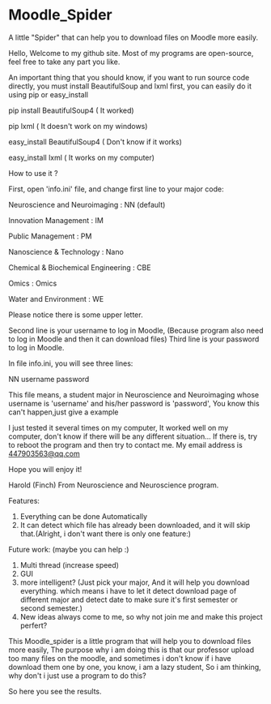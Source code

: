 # Moodle_Spider
A little "Spider" that can help you to download files on Moodle more easily.

Hello, Welcome to my github site.
Most of my programs are open-source, feel free to take any part you like.

An important thing that you should know, if you want to run source code directly, you must install BeautifulSoup and lxml first, you can easily do it using pip or easy_install

pip install BeautifulSoup4            ( It worked)

pip lxml                              ( It doesn't work on my windows)


easy_install BeautifulSoup4           ( Don't know if it works)

easy_install lxml                     ( It works on my computer)


How to use it ?

First, open 'info.ini' file, and change first line to your major code:

Neuroscience and Neuroimaging : NN (default)

Innovation Management : IM

Public Management : PM

Nanoscience & Technology : Nano

Chemical & Biochemical Engineering : CBE

Omics : Omics

Water and Environment : WE




Please notice there is some upper letter.

Second line is your username to log in Moodle, (Because program also need to log in Moodle and then it can download files)
Third line is your password to log in Moodle.

In file info.ini, you will see three lines:

NN
username
password

This file means, a student major in Neuroscience and Neuroimaging  whose username is 'username' and his/her password is 'password', You know this can't happen,just give a example

I just tested it several times on my computer, It worked well on my computer, don't know if there will be any different situation...
If there is, try to reboot the program and then try to contact me.
My email address is 447903563@qq.com

Hope you will enjoy it!

Harold (Finch)        From Neuroscience and Neuroscience program.

Features:

1. Everything can be done Automatically
2. It can detect which file has already been downloaded, and it will skip that.(Alright, i don't want there is only one feature:)

Future work:  (maybe you can help :)

1. Multi thread (increase speed)
2. GUI
3. more intelligent? (Just pick your major, And it will help you download everything. which means i have to let it detect download
page of different major and detect date to make sure it's first semester or second semester.)
4. New ideas always come to me, so why not join me and make this project perfert?


This Moodle_spider is a little program that will help you to download files more easily, The purpose why i am doing this is that 
our professor upload too many files on the moodle, and sometimes i don't know if i have download them one by one, you know, i am a
lazy student, So i am thinking, why don't i just use a program to do this? 

So here you see the results.
